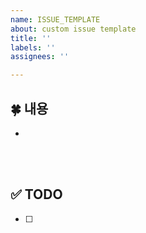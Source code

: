 ```yaml
---
name: ISSUE_TEMPLATE
about: custom issue template
title: ''
labels: ''
assignees: ''

---
```


## 🍀 내용
- 
</br>
</br>

## ✅ TODO
- [ ]

